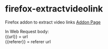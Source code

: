 # firefox-extractvideolink
Firefox addon to extract video links
[Addon Page](https://addons.mozilla.org/en-US/firefox/addon/extract-video-link/?utm_content=search&utm_medium=referral&utm_source=addons.mozilla.org)

In Web Request body:\
{{url}} = url\
{{referer}} = referer url

